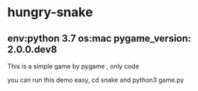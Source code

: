 # hungry-snake
env:python 3.7
os:mac
pygame_version: 2.0.0.dev8
----------------------------
This is a simple game by pygame ,  only code

you can run this demo easy, cd snake and python3 game.py
